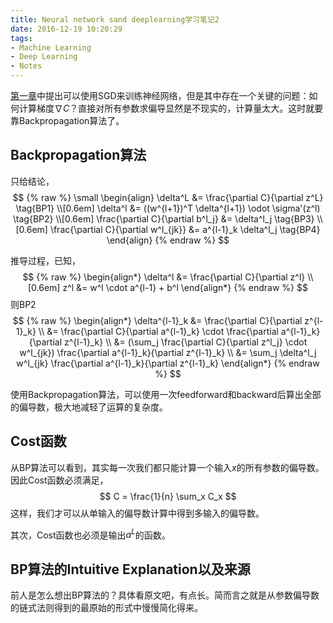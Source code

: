```yaml
---
title: Neural network sand deeplearning学习笔记2
date: 2016-12-19 10:20:29
tags:
- Machine Learning
- Deep Learning
- Notes
---
```


[第一章](/2016/12/15/machine_learning/neural-network-sand-deeplearning学习笔记1/)中提出可以使用SGD来训练神经网络，但是其中存在一个关键的问题：如何计算梯度$\nabla C$？直接对所有参数求偏导显然是不现实的，计算量太大。这时就要靠Backpropagation算法了。

<!-- more -->

## Backpropagation算法
只给结论，
$$
{% raw %}
\small
\begin{align}
\delta^L &= \frac{\partial C}{\partial z^L} \tag{BP1} \\[0.6em]
\delta^l &= ((w^{l+1})^T \delta^{l+1}) \odot \sigma'(z^l) \tag{BP2} \\[0.6em]
\frac{\partial C}{\partial b^l_j} &= \delta^l_j \tag{BP3} \\[0.6em]
\frac{\partial C}{\partial w^l_{jk}} &= a^{l-1}_k \delta^l_j \tag{BP4}
\end{align}
{% endraw %}
$$

推导过程，已知，
$$
{% raw %}
\begin{align*}
\delta^l &= \frac{\partial C}{\partial z^l} \\[0.6em]
z^l &= w^l \cdot a^{l-1} + b^l
\end{align*}
{% endraw %}
$$
则BP2
$$
{% raw %}
\begin{align*}
\delta^{l-1}_k &= \frac{\partial C}{\partial z^{l-1}_k} \\
&= \frac{\partial C}{\partial a^{l-1}_k} \cdot \frac{\partial a^{l-1}_k}{\partial z^{l-1}_k} \\
&= (\sum_j \frac{\partial C}{\partial z^l_j} \cdot w^l_{jk}) \frac{\partial a^{l-1}_k}{\partial z^{l-1}_k} \\
&= \sum_j \delta^l_j w^l_{jk} \frac{\partial a^{l-1}_k}{\partial z^{l-1}_k}
\end{align*}
{% endraw %}
$$

使用Backpropagation算法，可以使用一次feedforward和backward后算出全部的偏导数，极大地减轻了运算的复杂度。

## Cost函数
从BP算法可以看到，其实每一次我们都只能计算一个输入$x$的所有参数的偏导数。因此Cost函数必须满足，
$$
C = \frac{1}{n} \sum_x C_x
$$
这样，我们才可以从单输入的偏导数计算中得到多输入的偏导数。

其次，Cost函数也必须是输出$a^L$的函数。

## BP算法的Intuitive Explanation以及来源
前人是怎么想出BP算法的？具体看原文吧，有点长。简而言之就是从参数偏导数的链式法则得到的最原始的形式中慢慢简化得来。
